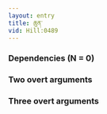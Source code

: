 ```yaml
---
layout: entry
title: ཆུན་
vid: Hill:0489
---
```

### Dependencies (N = 0)


### Two overt arguments


### Three overt arguments
